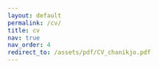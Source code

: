 ```yaml
---
layout: default
permalink: /cv/
title: cv
nav: true
nav_order: 4
redirect_to: /assets/pdf/CV_chanikjo.pdf
---
```

